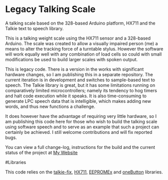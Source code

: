 # Legacy Talking Scale
 A talking scale based on the 328-based Arduino platform, HX711 and the Talkie text to speech library.

This is a talking weight scale using the HX711 sensor and a 328-based Arduino. The scale was created to allow a visually impaired person (me) a means to alter the tracking force of a turntable stylus. However the software will work equally well with any combination of load cells so could with small modifications be used to build larger scales with spoken output.

This is legacy code. There is a version in the works with significant hardware changes, so I am publishing this in a separate repository. The current iteration is in development and switches to sample-based text to speech. The Talkie library is great, but it has some limitations running on comparatively limited microcontrollers; namely its tendency to hog timers and halt code execution while it speaks. It is also time-consuming to generate LPC speech data that is intelligible, which makes adding new words, and thus new functions a challenge.

It does however have the advantage of requiring very little hardware, so I am publishing this code here for those who wish to build the talking scale using software speech and to serve as an example that such a project can certainly be achieved. I still welcome contributions and will fix reported bugs.

You can view a full change-log, instructions for the build and the current status of the project at [My Website](https://ashleycox.co.uk/projects/talking-stylus-tracking-force-scale/)

#Libraries

This code relies on the [talkie-fix](https://github.com/norberthidas/Talkie-FIX), [HX711](https://github.com/bogde/HX711), [EEPROMEx](https://github.com/thijse/Arduino-EEPROMEx) and [oneButton](https://github.com/mathertel/OneButton) libraries. 